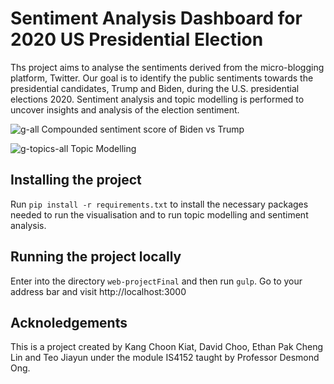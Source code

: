 # Sentiment Analysis Dashboard for 2020 US Presidential Election

Ths project aims to analyse the sentiments derived from the micro-blogging platform, Twitter. Our goal is to identify the public sentiments towards the presidential candidates, Trump and Biden, during the U.S. presidential elections 2020. Sentiment analysis and topic modelling is performed to uncover insights and analysis of the election sentiment.

![g-all](https://user-images.githubusercontent.com/46909561/99180711-b5300200-2763-11eb-957c-a66b3d9e6d59.png)
Compounded sentiment score of Biden vs Trump

![g-topics-all](https://user-images.githubusercontent.com/46909561/99180732-e7d9fa80-2763-11eb-911d-079653ca1af4.png)
Topic Modelling 

## Installing the project

Run `pip install -r requirements.txt` to install the necessary packages needed to run the visualisation and to run topic modelling and sentiment analysis.

## Running the project locally

Enter into the directory `web-projectFinal` and then run `gulp`. 
Go to your address bar and visit http://localhost:3000

## Acknoledgements

This is a project created by Kang Choon Kiat, David Choo, Ethan Pak Cheng Lin and Teo Jiayun under the module IS4152 taught by Professor Desmond Ong. 
